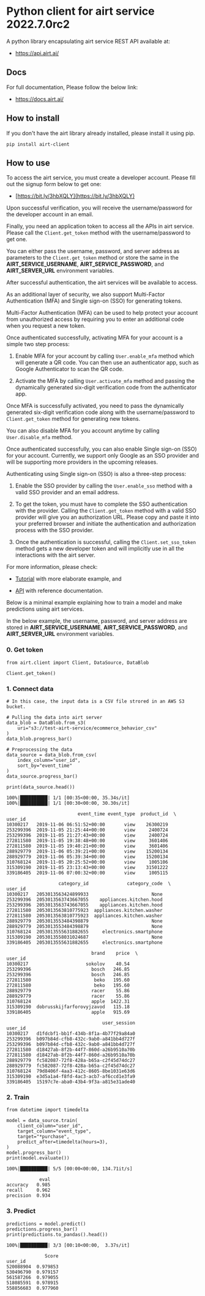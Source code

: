 # Python client for airt service 2022.7.0rc2

A python library encapsulating airt service REST API available at:

- <a href="https://api.airt.ai/docs" target="_blank">https://api.airt.ai/</a>

## Docs

For full documentation, Please follow the below link:

- <a href="https://docs.airt.ai" target="_blank">https://docs.airt.ai/</a>


## How to install

If you don't have the airt library already installed, please install it using pip.


```console
pip install airt-client
```

## How to use

To access the airt service, you must create a developer account. Please fill out the signup form below to get one:

- [https://bit.ly/3hbXQLY](https://bit.ly/3hbXQLY)

Upon successful verification, you will receive the username/password for the developer account in an email. 

Finally, you need an application token to access all the APIs in airt service. Please call the `Client.get_token` method with the username/password to get one. 

You can either pass the username, password, and server address as parameters to the `Client.get_token` method or store the same in the **AIRT_SERVICE_USERNAME**, 
**AIRT_SERVICE_PASSWORD**, and **AIRT_SERVER_URL** environment variables.

After successful authentication, the airt services will be available to access.

As an additional layer of security, we also support Multi-Factor Authentication (MFA) and Single sign-on (SSO) for generating tokens.

Multi-Factor Authentication (MFA) can be used to help protect your account from unauthorized access by requiring you to enter an additional code when you request a new token. 

Once authenticated successfully, activating MFA for your account is a simple two step process:

1. Enable MFA for your account by calling `User.enable_mfa` method which will generate a QR code. You can then use an authenticator app, such as Google Authenticator to scan the QR code.

2. Activate the MFA by calling `User.activate_mfa` method and passing the dynamically generated six-digit verification code from the authenticator app.

Once MFA is successfully activated, you need to pass the dynamically generated six-digit verification code along with the username/password to `Client.get_token` method for generating new tokens.

You can also disable MFA for you account anytime by calling `User.disable_mfa` method.

Once authenticated successfully, you can also enable Single sign-on (SSO) for your account. Currently, we support only Google as an SSO provider and will be supporting more providers in the upcoming releases.

Authenticating using Single sign-on (SSO) is also a three-step process:

1. Enable the SSO provider by calling the `User.enable_sso` method with a valid SSO provider and an email address.

2. To get the token, you must have to complete the SSO authentication with the provider. Calling the `Client.get_token` method with a valid SSO provider will give you an authorization URL. Please copy and paste it into your preferred browser and initiate the authentication and authorization process with the SSO provider. 

3. Once the authentication is successful, calling the `Client.set_sso_token` method gets a new developer token and will implicitly use in all the interactions with the airt server.
    
For more information, please check:

- [Tutorial](https://docs.airt.ai/Tutorial/) with more elaborate example, and

- [API](https://docs.airt.ai/API/client/Client/) with reference documentation.

Below is a minimal example explaining how to train a model and make predictions using airt services. 

In the below example, the username, password, and server address are stored in **AIRT_SERVICE_USERNAME**, **AIRT_SERVICE_PASSWORD**, and **AIRT_SERVER_URL** environment variables.


### 0. Get token


```
from airt.client import Client, DataSource, DataBlob

Client.get_token()
```

### 1. Connect data


```
# In this case, the input data is a CSV file strored in an AWS S3 bucket.

# Pulling the data into airt server
data_blob = DataBlob.from_s3(
    uri="s3://test-airt-service/ecommerce_behavior_csv"
)
data_blob.progress_bar()

# Preprocessing the data
data_source = data_blob.from_csv(
    index_column="user_id",
    sort_by="event_time"
)
data_source.progress_bar()

print(data_source.head())
```

    100%|██████████| 1/1 [00:35<00:00, 35.34s/it]
    100%|██████████| 1/1 [00:30<00:00, 30.30s/it]

                              event_time event_type  product_id  \
    user_id                                                       
    10300217   2019-11-06 06:51:52+00:00       view    26300219   
    253299396  2019-11-05 21:25:44+00:00       view     2400724   
    253299396  2019-11-05 21:27:43+00:00       view     2400724   
    272811580  2019-11-05 19:38:48+00:00       view     3601406   
    272811580  2019-11-05 19:40:21+00:00       view     3601406   
    288929779  2019-11-06 05:39:21+00:00       view    15200134   
    288929779  2019-11-06 05:39:34+00:00       view    15200134   
    310768124  2019-11-05 20:25:52+00:00       view     1005106   
    315309190  2019-11-05 23:13:43+00:00       view    31501222   
    339186405  2019-11-06 07:00:32+00:00       view     1005115   
    
                       category_id              category_code  \
    user_id                                                     
    10300217   2053013563424899933                       None   
    253299396  2053013563743667055    appliances.kitchen.hood   
    253299396  2053013563743667055    appliances.kitchen.hood   
    272811580  2053013563810775923  appliances.kitchen.washer   
    272811580  2053013563810775923  appliances.kitchen.washer   
    288929779  2053013553484398879                       None   
    288929779  2053013553484398879                       None   
    310768124  2053013555631882655     electronics.smartphone   
    315309190  2053013558031024687                       None   
    339186405  2053013555631882655     electronics.smartphone   
    
                                   brand    price  \
    user_id                                         
    10300217                     sokolov    40.54   
    253299396                      bosch   246.85   
    253299396                      bosch   246.85   
    272811580                       beko   195.60   
    272811580                       beko   195.60   
    288929779                      racer    55.86   
    288929779                      racer    55.86   
    310768124                      apple  1422.31   
    315309190  dobrusskijfarforovyjzavod   115.18   
    339186405                      apple   915.69   
    
                                       user_session  
    user_id                                          
    10300217   d1fdcbf1-bb1f-434b-8f1a-4b77f29a84a0  
    253299396  b097b84d-cfb8-432c-9ab0-a841bb4d727f  
    253299396  b097b84d-cfb8-432c-9ab0-a841bb4d727f  
    272811580  d18427ab-8f2b-44f7-860d-a26b9510a70b  
    272811580  d18427ab-8f2b-44f7-860d-a26b9510a70b  
    288929779  fc582087-72f8-428a-b65a-c2f45d74dc27  
    288929779  fc582087-72f8-428a-b65a-c2f45d74dc27  
    310768124  79d8406f-4aa3-412c-8605-8be1031e63d6  
    315309190  e3d5a1a4-f8fd-4ac3-acb7-af6ccd1e3fa9  
    339186405  15197c7e-aba0-43b4-9f3a-a815e31ade40  


    


### 2. Train


```
from datetime import timedelta

model = data_source.train(
    client_column="user_id",
    target_column="event_type",
    target="*purchase",
    predict_after=timedelta(hours=3),
)
model.progress_bar()
print(model.evaluate())
```

    100%|██████████| 5/5 [00:00<00:00, 134.71it/s]

                eval
    accuracy   0.985
    recall     0.962
    precision  0.934


    


### 3. Predict


```
predictions = model.predict()
predictions.progress_bar()
print(predictions.to_pandas().head())
```

    100%|██████████| 3/3 [00:10<00:00,  3.37s/it]

                  Score
    user_id            
    520088904  0.979853
    530496790  0.979157
    561587266  0.979055
    518085591  0.978915
    558856683  0.977960


    

